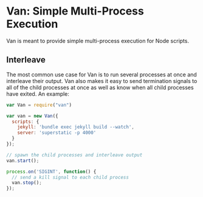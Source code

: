 # Van: Simple Multi-Process Execution

Van is meant to provide simple multi-process execution for Node scripts.

## Interleave

The most common use case for Van is to run several processes at once and
interleave their output. Van also makes it easy to send termination signals
to all of the child processes at once as well as know when all child processes
have exited. An example:

```js
var Van = require("van")

var van = new Van({
  scripts: {
    jekyll: 'bundle exec jekyll build --watch', 
    server: 'superstatic -p 4000'
  }
});

// spawn the child processes and interleave output
van.start();

process.on('SIGINT', function() {
  // send a kill signal to each child process
  van.stop();
});
```